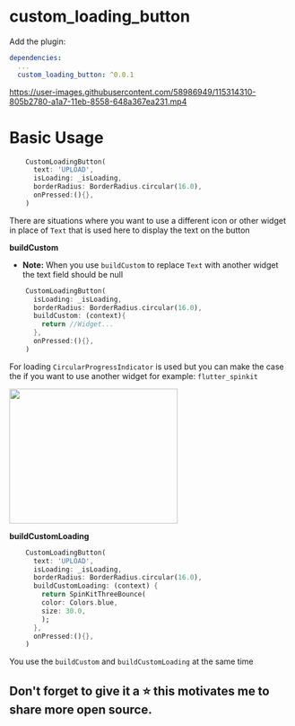 # custom_loading_button 

Add the plugin:

```yaml
dependencies:
  ...
  custom_loading_button: ^0.0.1
```
https://user-images.githubusercontent.com/58986949/115314310-805b2780-a1a7-11eb-8558-648a367ea231.mp4

# Basic Usage 

```dart
    CustomLoadingButton(
      text: 'UPLOAD',
      isLoading: _isLoading,
      borderRadius: BorderRadius.circular(16.0), 
      onPressed:(){},
    )
```

There are situations where you want to use a different icon or other widget in place of ```Text``` that is used here to display the text on the button

**buildCustom**
  - **Note:** When you use ```buildCustom``` to replace ```Text``` with another widget the text field should be null

```dart
    CustomLoadingButton( 
      isLoading: _isLoading,
      borderRadius: BorderRadius.circular(16.0),
      buildCustom: (context){
        return //Widget...
      },
      onPressed:(){},
    )
```
For loading ```CircularProgressIndicator``` is used but you can make the case the if you want to use another widget for example: ```flutter_spinkit```

<img src="/screenshots/image_ch0.png" width="300" height="240">

**buildCustomLoading**
```dart
    CustomLoadingButton(
      text: 'UPLOAD',
      isLoading: _isLoading,
      borderRadius: BorderRadius.circular(16.0),
      buildCustomLoading: (context) {
        return SpinKitThreeBounce(
        color: Colors.blue,
        size: 30.0,
        );
      },
      onPressed:(){},
    )
```

You use the ```buildCustom``` and ```buildCustomLoading``` at the same time

## Don't forget to give it a ⭐ this motivates me to share more open source.
